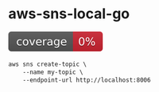# aws-sns-local-go

![coverage](https://raw.githubusercontent.com/k-narusawa/aws-sns-local-go/badges/.badges/main/coverage.svg)

```shell
aws sns create-topic \
    --name my-topic \
    --endpoint-url http://localhost:8006
```
